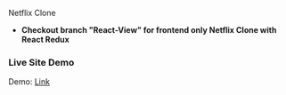  Netflix Clone

- **Checkout branch "React-View" for frontend only Netflix Clone with React Redux**


### Live Site Demo

Demo: [Link]()
